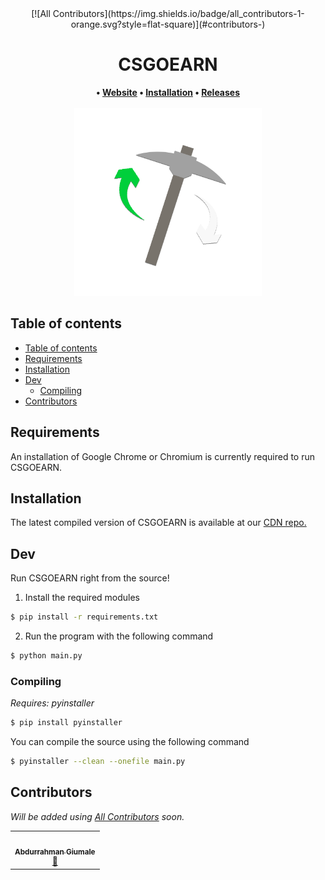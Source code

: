 <div align=center>
<!-- ALL-CONTRIBUTORS-BADGE:START - Do not remove or modify this section -->
[![All Contributors](https://img.shields.io/badge/all_contributors-1-orange.svg?style=flat-square)](#contributors-)
<!-- ALL-CONTRIBUTORS-BADGE:END -->
  <br/>
  <h1>CSGOEARN</h1>
  <strong>
   •
  <a href="https://csgoearn.xyz">Website</a>
   •
  <a href="#installation">Installation</a>
   •
  <a href="https://github.com/CSGOEARN-DEV/cdn/releases">Releases</a>
  </strong>
  <br>
  <br>
  <img height="300" src="/assets/icon.png">
</div>

## Table of contents
- [Table of contents](#table-of-contents)
- [Requirements](#requirements)
- [Installation](#installation)
- [Dev](#dev)
  - [Compiling](#compiling)
- [Contributors](#contributors)

## Requirements
An installation of Google Chrome or Chromium is currently required to run CSGOEARN.


## Installation
The latest compiled version of CSGOEARN is available at our [CDN repo.](https://github.com/CSGOEARN-DEV/cdn/releases/latest)

## Dev
Run CSGOEARN right from the source!

1. Install the required modules
```bash
$ pip install -r requirements.txt
```
2. Run the program with the following command
```bash
$ python main.py
```
### Compiling
_Requires: pyinstaller_
```bash
$ pip install pyinstaller
```

You can compile the source using the following command
```bash
$ pyinstaller --clean --onefile main.py
```

## Contributors
_Will be added using [All Contributors](https://github.com/all-contributors/all-contributors) soon._

<!-- ALL-CONTRIBUTORS-LIST:START - Do not remove or modify this section -->
<!-- prettier-ignore-start -->
<!-- markdownlint-disable -->
<table>
  <tr>
    <td align="center"><a href="https://github.com/Abdxrrahman"><img src="https://avatars.githubusercontent.com/u/71223870?v=4?s=100" width="100px;" alt=""/><br /><sub><b>Abdurrahman Giumale</b></sub></a><br /><a href="#design-Abdxrrahman" title="Design">🎨</a></td>
  </tr>
</table>

<!-- markdownlint-restore -->
<!-- prettier-ignore-end -->

<!-- ALL-CONTRIBUTORS-LIST:END -->